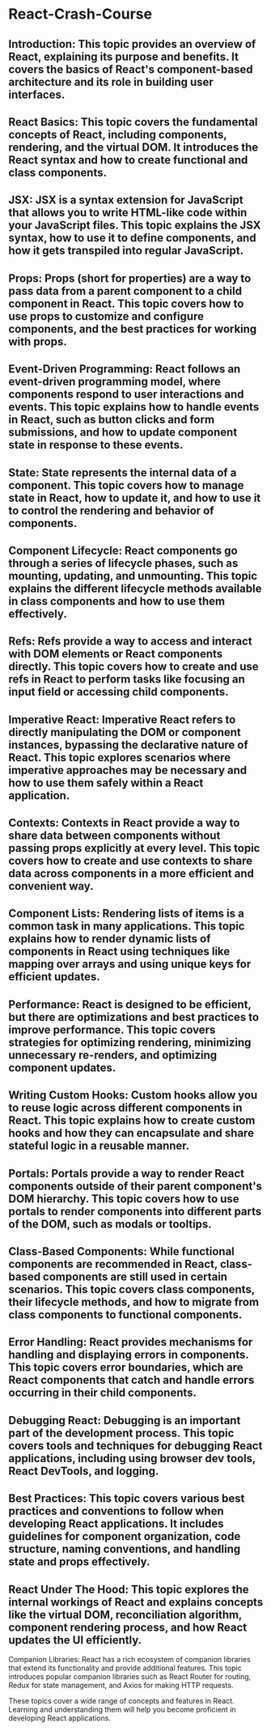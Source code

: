 # React-Crash-Course

## Introduction: This topic provides an overview of React, explaining its purpose and benefits. It covers the basics of React's component-based architecture and its role in building user interfaces.

## React Basics: This topic covers the fundamental concepts of React, including components, rendering, and the virtual DOM. It introduces the React syntax and how to create functional and class components.

## JSX: JSX is a syntax extension for JavaScript that allows you to write HTML-like code within your JavaScript files. This topic explains the JSX syntax, how to use it to define components, and how it gets transpiled into regular JavaScript.

## Props: Props (short for properties) are a way to pass data from a parent component to a child component in React. This topic covers how to use props to customize and configure components, and the best practices for working with props.

## Event-Driven Programming: React follows an event-driven programming model, where components respond to user interactions and events. This topic explains how to handle events in React, such as button clicks and form submissions, and how to update component state in response to these events.

## State: State represents the internal data of a component. This topic covers how to manage state in React, how to update it, and how to use it to control the rendering and behavior of components.

## Component Lifecycle: React components go through a series of lifecycle phases, such as mounting, updating, and unmounting. This topic explains the different lifecycle methods available in class components and how to use them effectively.

## Refs: Refs provide a way to access and interact with DOM elements or React components directly. This topic covers how to create and use refs in React to perform tasks like focusing an input field or accessing child components.

## Imperative React: Imperative React refers to directly manipulating the DOM or component instances, bypassing the declarative nature of React. This topic explores scenarios where imperative approaches may be necessary and how to use them safely within a React application.

## Contexts: Contexts in React provide a way to share data between components without passing props explicitly at every level. This topic covers how to create and use contexts to share data across components in a more efficient and convenient way.

## Component Lists: Rendering lists of items is a common task in many applications. This topic explains how to render dynamic lists of components in React using techniques like mapping over arrays and using unique keys for efficient updates.

## Performance: React is designed to be efficient, but there are optimizations and best practices to improve performance. This topic covers strategies for optimizing rendering, minimizing unnecessary re-renders, and optimizing component updates.

## Writing Custom Hooks: Custom hooks allow you to reuse logic across different components in React. This topic explains how to create custom hooks and how they can encapsulate and share stateful logic in a reusable manner.

## Portals: Portals provide a way to render React components outside of their parent component's DOM hierarchy. This topic covers how to use portals to render components into different parts of the DOM, such as modals or tooltips.

## Class-Based Components: While functional components are recommended in React, class-based components are still used in certain scenarios. This topic covers class components, their lifecycle methods, and how to migrate from class components to functional components.

## Error Handling: React provides mechanisms for handling and displaying errors in components. This topic covers error boundaries, which are React components that catch and handle errors occurring in their child components.

## Debugging React: Debugging is an important part of the development process. This topic covers tools and techniques for debugging React applications, including using browser dev tools, React DevTools, and logging.

## Best Practices: This topic covers various best practices and conventions to follow when developing React applications. It includes guidelines for component organization, code structure, naming conventions, and handling state and props effectively.

## React Under The Hood: This topic explores the internal workings of React and explains concepts like the virtual DOM, reconciliation algorithm, component rendering process, and how React updates the UI efficiently.

Companion Libraries: React has a rich ecosystem of companion libraries that extend its functionality and provide additional features. This topic introduces popular companion libraries such as React Router for routing, Redux for state management, and Axios for making HTTP requests.

These topics cover a wide range of concepts and features in React. Learning and understanding them will help you become proficient in developing React applications.
